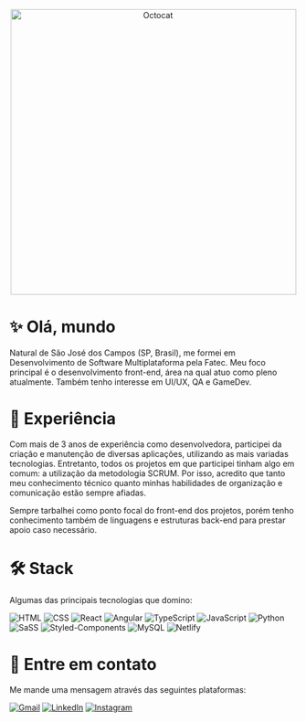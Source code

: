 <p align="center">
  <img src="https://github.com/user-attachments/assets/fb11d95e-6af5-4a1c-b867-09bdb9fc0499" alt="Octocat" width="500px" />
</p>

<h1>✨ Olá, mundo</h1>

Natural de São José dos Campos (SP, Brasil), me formei em Desenvolvimento de Software Multiplataforma pela Fatec. Meu foco principal é o desenvolvimento front-end, área na qual atuo como pleno atualmente. Também tenho interesse em UI/UX, QA e GameDev.

<h1>🚀 Experiência</h1>

Com mais de 3 anos de experiência como desenvolvedora, participei da criação e manutenção de diversas aplicações, utilizando as mais variadas tecnologias. Entretanto, todos os projetos em que participei tinham algo em comum: a utilização da metodologia SCRUM. Por isso, acredito que tanto meu conhecimento técnico quanto minhas habilidades de organização e comunicação estão sempre afiadas.

Sempre tarbalhei como ponto focal do front-end dos projetos, porém tenho conhecimento também de linguagens e estruturas back-end para prestar apoio caso necessário.

<h1>🛠️ Stack</h2>

Algumas das principais tecnologias que domino:

![HTML](https://img.shields.io/badge/HTML-239120?style=for-the-badge&logo=html5&logoColor=white)
![CSS](https://img.shields.io/badge/CSS-239120?&style=for-the-badge&logo=css3&logoColor=white)
![React](https://img.shields.io/badge/React-20232A?style=for-the-badge&logo=react&logoColor=61DAFB)
![Angular](https://img.shields.io/badge/Angular-DD0031?style=for-the-badge&logo=angular&logoColor=white)
![TypeScript](https://img.shields.io/badge/TypeScript-007ACC?style=for-the-badge&logo=typescript&logoColor=white)
![JavaScript](https://img.shields.io/badge/JavaScript-F7DF1E?style=for-the-badge&logo=javascript&logoColor=black)
![Python](https://img.shields.io/badge/Python-3776AB?style=for-the-badge&logo=python&logoColor=white)
![SaSS](https://img.shields.io/badge/Sass-CC6699?style=for-the-badge&logo=sass&logoColor=white)
![Styled-Components](https://img.shields.io/badge/styled--components-DB7093?style=for-the-badge&logo=styled-components&logoColor=white)
![MySQL](https://img.shields.io/badge/MySQL-00000F?style=for-the-badge&logo=mysql&logoColor=white)
![Netlify](https://img.shields.io/badge/Netlify-00C7B7?style=for-the-badge&logo=netlify&logoColor=white)

<h1>👥 Entre em contato</h2>

Me mande uma mensagem através das seguintes plataformas:

[![Gmail](https://img.shields.io/badge/Gmail-D14836?style=for-the-badge&logo=gmail&logoColor=white)](mailto:giothais.os@gmail.com)
[![LinkedIn](https://img.shields.io/badge/LinkedIn-0077B5?style=for-the-badge&logo=linkedin&logoColor=white)](https://www.linkedin.com/in/gioliveirass/)
[![Instagram](https://img.shields.io/badge/Instagram-E4405F?style=for-the-badge&logo=instagram&logoColor=white)](https://www.instagram.com/olivelunae/#)


